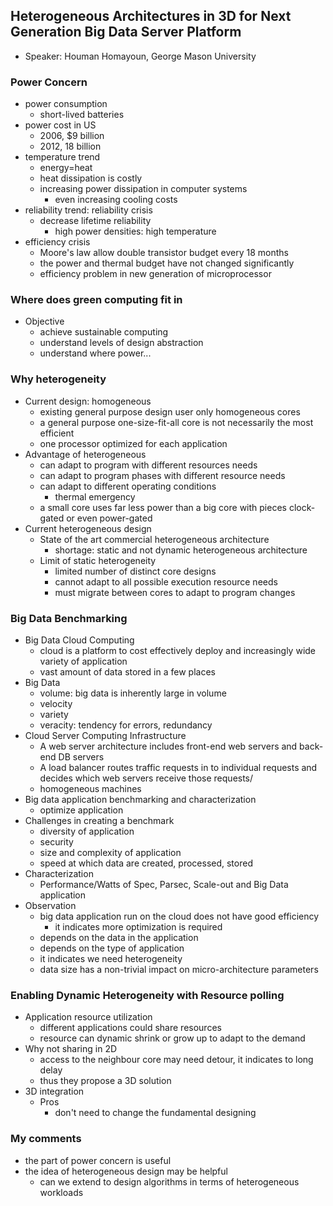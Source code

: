 ## Heterogeneous Architectures in 3D for Next Generation Big Data Server Platform

- Speaker: Houman Homayoun, George Mason University 

### Power Concern
- power consumption
	- short-lived batteries
- power cost in US
	- 2006, $9 billion
	- 2012, 18 billion
- temperature trend
	- energy=heat
	- heat dissipation is costly
	- increasing power dissipation in computer systems
		- even increasing cooling costs
- reliability trend: reliability crisis
	- decrease lifetime reliability	
		- high power densities: high temperature
- efficiency crisis
	- Moore's law allow double transistor budget every 18 months
	- the power and thermal budget have not changed significantly
	- efficiency problem in new generation of microprocessor
	
### Where does green computing fit in
- Objective
	- achieve sustainable computing
	- understand levels of design abstraction
	- understand where power...

### Why heterogeneity
- Current design: homogeneous
	- existing general purpose design user only homogeneous cores
	- a general purpose one-size-fit-all core is not necessarily the most efficient
	- one processor optimized for each application
- Advantage of heterogeneous
	- can adapt to program with different resources needs
	- can adapt to program phases with different resource needs
	- can adapt to different operating conditions
		- thermal emergency
	- a small core uses far less power than a big core with pieces clock-gated or even power-gated
- Current heterogeneous design	
	- State of the art commercial heterogeneous architecture
		- shortage: static and not dynamic heterogeneous architecture 
	- Limit of static heterogeneity
		- limited number of distinct core designs
		- cannot adapt to all possible execution resource needs
		- must migrate between cores to adapt to program changes
		
### Big Data Benchmarking
- Big Data Cloud Computing
	- cloud is a platform to cost effectively deploy and increasingly wide variety of application
	- vast amount of data stored in a few places
- Big Data
	- volume: big data is inherently large in volume
	- velocity
	- variety
	- veracity: tendency for errors, redundancy
- Cloud Server Computing Infrastructure
	- A web server architecture includes front-end web servers and back-end DB servers
	- A load balancer routes traffic requests in to individual requests and decides which web servers receive those requests/
	- homogeneous machines
- Big data application benchmarking and characterization
	- optimize application
- Challenges in creating a benchmark
	- diversity of application
	- security
	- size and complexity of application
	- speed at which data are created, processed, stored
- Characterization
	- Performance/Watts of Spec, Parsec, Scale-out and  Big Data application
- Observation
	- big data application run on the cloud does not have good efficiency
		- it indicates more optimization is required
	- depends on the data in the application
	- depends on the type of application
	- it indicates we need heterogeneity
	- data size has a non-trivial impact on micro-architecture parameters
	
### Enabling Dynamic Heterogeneity with Resource  polling
- Application resource utilization
	- different applications could share resources
	- resource can dynamic shrink or grow up to adapt to the demand
- Why not sharing in 2D
	- access to the neighbour core may need detour, it indicates to long delay
	- thus they propose a 3D solution
- 3D integration
	- Pros
		- don't need to change the fundamental designing		
		
### My comments
- the part of power concern is useful 
- the idea of heterogeneous design may be helpful
	- can we extend to design algorithms in terms of heterogeneous workloads  